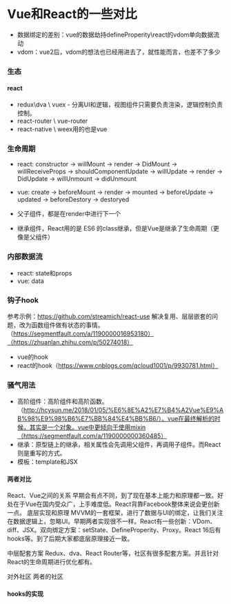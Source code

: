 <!--
 * @Author: 星啸(陈远宏)
 * @Date: 2020-12-15 14:32:55
 * @LastEditTime: 2020-12-22 19:02:15
 * @LastEditors: 星啸(陈远宏)
 * @Description: 
 * @FilePath: /my-git-book/frontEnd/MVVM/vue&react.md
-->
# Vue和React的一些对比

- 数据绑定的差别：vue的数据劫持defineProperity\\react的vdom单向数据流动
- vdom：vue2后，vdom的想法也已经用进去了，就性能而言，也差不了多少

### 生态
#### react
- redux\dva \\ vuex - 分离UI和逻辑，视图组件只需要负责渲染，逻辑控制负责控制。
- react-router \\ vue-router
- react-native \\ weex用的也是vue

### 生命周期
- react: constructor -> willMount -> render -> DidMount -> willReceiveProps -> shouldComponentUpdate -> willUpdate -> render -> DidUpdate -> willUnmount -> didUnmount
- vue: create -> beforeMount -> render -> mounted -> beforeUpdate -> updated -> beforeDestory -> destoryed

- 父子组件，都是在render中进行下一个
- 继承组件，React用的是 ES6 的class继承，但是Vue是继承了生命周期（更像是父组件）

### 内部数据流
- react: state和props
- vue: data

### 钩子hook
参考示例：https://github.com/streamich/react-use
解决复用、层层嵌套的问题，改为函数组件做有状态的事情。（https://segmentfault.com/a/1190000016953180）（https://zhuanlan.zhihu.com/p/50274018）
- vue的hook
- react的hook（https://www.cnblogs.com/qcloud1001/p/9930781.html）

### 骚气用法
- 高阶组件：高阶组件和高阶函数。（http://hcysun.me/2018/01/05/%E6%8E%A2%E7%B4%A2Vue%E9%AB%98%E9%98%B6%E7%BB%84%E4%BB%B6/）。vue在最终解析的时候，其实是一个对象。vue中更倾向于使用mixin（https://segmentfault.com/a/1190000000360485）
- 继承：原型链上的继承，相关属性会先调用父组件，再调用子组件。而React则是重写的方式。
- 模板：template和JSX

#### 两者对比
React、Vue之间的关系
早期会有点不同，到了现在基本上能力和原理都一致。好处在于Vue在国内受众广，上手难度低。React背靠Facebook整体来说会更创新一点。
底层实现和原理
MVVM的一套框架，进行了数据与UI的绑定，让我们关注在数据逻辑上，忽略UI。早期两者实现很不一样。React有一些创新：VDom、diff、JSX。双向绑定方案：setState、DefineProperity、Proxy。React 16后有hooks等。到了后期大家都底层原理接近一致。

中层配套方案
Redux、dva、React Router等，社区有很多配套方案。并且针对React的生命周期进行优化都有。

对外社区
两者的社区

#### hooks的实现
